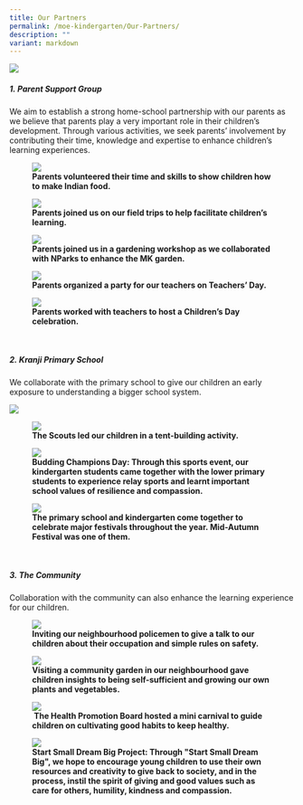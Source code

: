 ```yaml
---
title: Our Partners
permalink: /moe-kindergarten/Our-Partners/
description: ""
variant: markdown
---
```

![](/images/MOE%20Kindergarten/Our%20Partners/P1.png)  

##### **1.**&nbsp;**Parent Support Group**

We aim to establish a strong home-school partnership with our parents as we believe that parents play a very important role in their children’s development. Through various activities, we seek parents’ involvement by contributing their time, knowledge and expertise to enhance children’s learning experiences.&nbsp;&nbsp;



<figure>

<img src="/images/MOE%20Kindergarten/Our%20Partners/P2.jpg">

<figcaption> <strong> Parents volunteered their time and skills to show children how to make Indian food. </strong> </figcaption>

</figure>


<figure>

<img src="/images/MOE%20Kindergarten/Our%20Partners/P3.jpg">

<figcaption> <strong> Parents joined us on our field trips to help facilitate children’s learning. </strong> </figcaption>

</figure>

<figure>

<img src="/images/MOE%20Kindergarten/Our%20Partners/P4.jpg">

<figcaption> <strong> Parents joined us in a gardening workshop as we collaborated with NParks to enhance the MK garden. </strong> </figcaption>

</figure>

<figure>

<img src="/images/MOE%20Kindergarten/Our%20Partners/P5.png">

<figcaption> <strong> Parents organized a party for our teachers on Teachers’ Day. </strong> </figcaption>

</figure>

<figure>

<img src="/images/MOE%20Kindergarten/Our%20Partners/P6.jpg">

<figcaption> <strong> Parents worked with teachers to host a Children’s Day celebration. </strong> </figcaption>

</figure>
&nbsp;

##### **2.**&nbsp;**Kranji Primary School**

We collaborate with the primary school to give our children an early exposure to understanding a bigger school system.&nbsp;

![](/images/MOE%20Kindergarten/Our%20Partners/P7.png)  



  

  

  

 <figure>

<img src="/images/MOE%20Kindergarten/Our%20Partners/P8.jpg">

<figcaption> <strong> The Scouts led our children in a tent-building activity. </strong> </figcaption>

</figure>

<figure>

<img src="/images/MOE%20Kindergarten/Our%20Partners/P9.jpg">

<figcaption> <strong> Budding Champions Day:&nbsp;Through this sports event, our kindergarten students came together with the lower primary students to experience relay sports and learnt important school values of resilience and compassion. </strong> </figcaption>

</figure>

<figure>

<img src="/images/MOE%20Kindergarten/Our%20Partners/P10.jpg">

<figcaption> <strong> The primary school and kindergarten come together to celebrate major festivals throughout the year.&nbsp;Mid-Autumn Festival was one of them. </strong> </figcaption>

</figure>&nbsp; &nbsp;

  

##### **3.&nbsp;The Community**

Collaboration with the community can also enhance the learning experience for our children.

<figure>

<img src="/images/MOE%20Kindergarten/Our%20Partners/P11.jpg">

<figcaption> <strong> Inviting our neighbourhood policemen to give a talk to our children about their occupation and simple rules on safety. </strong> </figcaption>

</figure>

<figure>

<img src="/images/MOE%20Kindergarten/Our%20Partners/P12.jpg">

<figcaption> <strong> Visiting a community garden in our neighbourhood gave children insights to being self-sufficient and growing our own plants and vegetables. </strong> </figcaption>

</figure>

<figure>

<img src="/images/MOE%20Kindergarten/Our%20Partners/P13.jpg">

<figcaption> <strong> &nbsp;The Health Promotion Board hosted a mini carnival to guide children on cultivating good habits to keep healthy. </strong> </figcaption>

</figure>

<figure>

<img src="/images/MOE%20Kindergarten/Our%20Partners/P14.jpg">

<figcaption> <strong> Start Small Dream Big Project: Through "Start Small Dream Big", we hope to encourage young children to use their own resources and creativity to give back to society, and in the process, instil the spirit of giving and good values such as care for others, humility, kindness and compassion.&nbsp;

 </strong> </figcaption>

</figure>